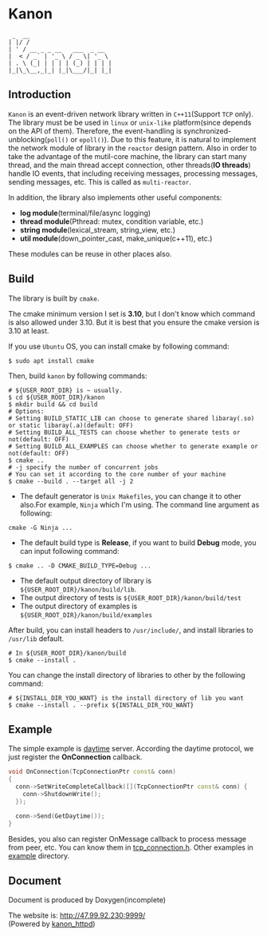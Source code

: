 # Kanon
```
 _  __                       
| |/ /                       
| ' / __ _ _ __   ___  _ __  
|  < / _` | '_ \ / _ \| '_ \ 
| . \ (_| | | | | (_) | | | |
|_|\_\__,_|_| |_|\___/|_| |_|
```
## Introduction
`Kanon` is an event-driven network library written in `C++11`(Support `TCP` only). The library must be be used in `linux` or `unix-like` platform(since depends on the API of them).
Therefore, the event-handling is synchronized-unblocking(`poll()` or `epoll()`). Due to this feature, it is natural to implement the network module of library in the `reactor` design pattern. Also in order to take the advantage of the mutil-core machine, the library can start many thread, and the main thread accept connection, other threads(**IO threads**) handle IO events, that including receiving messages, processing messages, sending messages, etc. This is called as `multi-reactor`.

In addition, the library also implements other useful components:
* **log module**(terminal/file/async logging)
* **thread module**(Pthread: mutex, condition variable, etc.)
* **string module**(lexical_stream, string_view, etc.)
* **util module**(down_pointer_cast, make_unique(c++11), etc.)

These modules can be reuse in other places also.

## Build
The library is built by `cmake`.

The cmake minimum version I set is **3.10**, but I don't know which command is also allowed under 3.10. But it is best that you ensure the cmake version is 3.10 at least.

If you use `Ubuntu` OS, you can install cmake by following command:
```shell
$ sudo apt install cmake
```
Then, build `kanon` by following commands:
```shell
# ${USER_ROOT_DIR} is ~ usually.
$ cd ${USER_ROOT_DIR}/kanon
$ mkdir build && cd build
# Options:
# Setting BUILD_STATIC_LIB can choose to generate shared libaray(.so) or static libaray(.a)(default: OFF)
# Setting BUILD_ALL_TESTS can choose whether to generate tests or not(default: OFF)
# Setting BUILD_ALL_EXAMPLES can choose whether to generate example or not(default: OFF)
$ cmake ..
# -j specify the number of concurrent jobs
# You can set it according to the core number of your machine
$ cmake --build . --target all -j 2
```

* The default generator is `Unix Makefiles`, you can change it to other also.For example, `Ninja` which I'm using.
The command line argument as following:
```shell
cmake -G Ninja ...
```

* The default build type is **Release**, if you want to build **Debug** mode, you can input following command:
```shell
$ cmake .. -D CMAKE_BUILD_TYPE=Debug ...
```

* The default output directory of library is `${USER_ROOT_DIR}/kanon/build/lib`.
* The output directory of tests is `${USER_ROOT_DIR}/kanon/build/test`
* The output directory of examples is `${USER_ROOT_DIR}/kanon/build/examples`

After build, you can install headers to `/usr/include/`, and install libraries to `/usr/lib` default.
```shell
# In ${USER_ROOT_DIR}/kanon/build
$ cmake --install .
```
You can change the install directory of libraries to other by the following command:
```shell
# ${INSTALL_DIR_YOU_WANT} is the install directory of lib you want
$ cmake --install . --prefix ${INSTALL_DIR_YOU_WANT}
```
## Example
The simple example is [daytime](https://www.ietf.org/rfc/rfc867.txt) server.
According the daytime protocol, we just register the **OnConnection** callback.
```cpp
void OnConnection(TcpConnectionPtr const& conn)
{
  conn->SetWriteCompleteCallback([](TcpConnectionPtr const& conn) {
    conn->ShutdownWrite();
  });

  conn->Send(GetDaytime());
}
```
Besides, you also can register OnMessage callback to process message from peer, etc. You can know them in [tcp_connection.h](https://github.com/Conzxy/kanon/blob/master/kanon/net/tcp_connection.h).
Other examples in [example](https://github.com/Conzxy/kanon/tree/master/example) directory.

## Document
Document is produced by Doxygen(incomplete)

The website is: http://47.99.92.230:9999/<br>
(Powered by [kanon_httpd](https://github.com/Conzxy/kanon_httpd))

